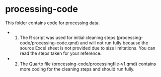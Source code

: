 # processing-code

This folder contains code for processing data.

- 1. The R script was used for initial cleaning steps (processing-code/processing-code.qmd) and will not run fully because the source Excel sheet is not provided due to size limitations. You can read the steps taken for your reference.
- 2. The Quarto file (processing-code/processingfile-v1.qmd) contains more coding for the cleaning steps and should run fully.